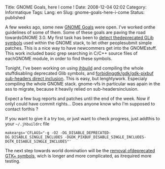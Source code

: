 Title: GNOME Goals, here I come !
Date: 2008-12-04 02:02
Category: Informatique
Tags:
Lang: en
Slug: gnome-goals-here-i-come
Status: published

A few weeks ago, some new [GNOME Goals](http://live.gnome.org/GnomeGoals) were open. I've worked onthe guidelines of some of them. Some of these goals are paving the road towardsGNOME 3.0. My first task has been to [detect thedeprecated GLib symbols](http://live.gnome.org/GnomeGoals/RemoveDeprecatedSymbols/Glib) used within the GNOME stack, to let other peoplesubmit simple patches. This is a nice way to have newcommers get into the GNOMEstuff. This work included basic grep searching in C/C++ source files of eachGNOME module, in order to find these symbols.

Tonight, I've been working on using [jhbuild](http://live.gnome.org/Jhbuild) and compiling the whole stuffdisabling deprecated Glib symbols, and [forbidinggtk/gdk/gdk-pixbuf sub-headers direct inclusion](http://live.gnome.org/GnomeGoals/CleanupGTKIncludes). This is easy, but lenghtywork. Especialy compiling the whole GNOME stack. gnome-vfs in particular was apain in the ass to migrate, because it heavily relied on sub-headersinclusion.

Expect a few bug reports and patches until the end of the week. Now if onlyI could have commit rights... Does anyone know who I'm supposed to contact forthis ?

If you want to give it a try too, or just want to check progress, just addthis to your `~/.jhbuildrc` file

`makeargs='CFLAGS="-g -O2 -DG_DISABLE_DEPRECATED-DG_DISABLE_SINGLE_INCLUDES -DGDK_PIXBUF_DISABLE_SINGLE_INCLUDES-DGTK_DISABLE_SINGLE_INCLUDES"'`

The next step towards world domination will be the [removal ofdeprecated GTK+ symbols](http://live.gnome.org/GnomeGoals/RemoveDeprecatedSymbols/GTK%2B), wich is longer and more complicated, as itrequired more testing.
